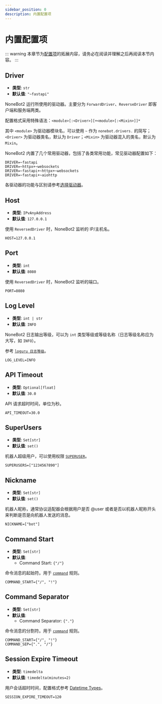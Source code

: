 ```yaml
---
sidebar_position: 0
description: 内置配置项
---
```


# 内置配置项

::: warning
本章节为[配置项](../../tutorial/plugin-advance/config)的拓展内容，请务必在阅读并理解之后再阅读本节内容。
:::

## Driver

- **类型**: `str`
- **默认值**: `"~fastapi"`

NoneBot2 运行所使用的驱动器。主要分为 `ForwardDriver`、`ReverseDriver` 即客户端和服务端两类。

配置格式采用特殊语法：`<module>[:<Driver>][+<module>[:<Mixin>]]*`

其中 `<module>` 为驱动器模块名，可以使用 `~` 作为 `nonebot.drivers.` 的简写；`<Driver>` 为驱动器类名，默认为 `Driver`；`<Mixin>` 为驱动器混入的类名，默认为 `Mixin`。

NoneBot2 内置了几个常用驱动器，包括了各类常用功能，常见驱动器配置如下：

```env
DRIVER=~fastapi
DRIVER=~httpx+~websockets
DRIVER=~fastapi+~httpx+~websockets
DRIVER=~fastapi+~aiohttp
```

各驱动器的功能与区别请参考[选择驱动器](./choose-driver.md)。

## Host

- **类型**: `IPvAnyAddress`
- **默认值**: `127.0.0.1`

使用 `ReversedDriver` 时，NoneBot2 监听的 IP/主机名。

```env
HOST=127.0.0.1
```

## Port

- **类型**: `int`
- **默认值**: `8080`

使用 `ReversedDriver` 时，NoneBot2 监听的端口。

```env
PORT=8080
```

## Log Level

- **类型**: `int | str`
- **默认值**: `INFO`

NoneBot2 日志输出等级，可以为 `int` 类型等级或等级名称（日志等级名称应为大写，如 `INFO`）。

参考 [`loguru 日志等级`](https://loguru.readthedocs.io/en/stable/api/logger.html#levels)。

```env
LOG_LEVEL=INFO
```

## API Timeout

- **类型**: `Optional[float]`
- **默认值**: `30.0`

API 请求超时时间，单位为秒。

```env
API_TIMEOUT=30.0
```

## SuperUsers

- **类型**: `Set[str]`
- **默认值**: `set()`

机器人超级用户，可以使用权限 [`SUPERUSER`](../api/permission.md#SUPERUSER)。

```env
SUPERUSERS=["1234567890"]
```

## Nickname

- **类型**: `Set[str]`
- **默认值**: `set()`

机器人昵称，通常协议适配器会根据用户是否 @user 或者是否以机器人昵称开头来判断是否是向机器人发送的消息。

```env
NICKNAME=["bot"]
```

## Command Start

- **类型**: `Set[str]`
- **默认值**:
  - Command Start: `{"/"}`

命令消息的起始符。用于 [`command`](../api/rule.md#command) 规则。

```env
COMMAND_START={"/", "!"}
```

## Command Separator

- **类型**: `Set[str]`
- **默认值**:
  - Command Separator: `{"."}`

命令消息的分割符。用于 [`command`](../api/rule.md#command) 规则。

```env
COMMAND_START={"/", "!"}
COMMAND_SEP={".", "/"}
```

## Session Expire Timeout

- **类型**: `timedelta`
- **默认值**: `timedelta(minutes=2)`

用户会话超时时间，配置格式参考 [Datetime Types](https://pydantic-docs.helpmanual.io/usage/types/#datetime-types)。

```env
SESSION_EXPIRE_TIMEOUT=120
```
